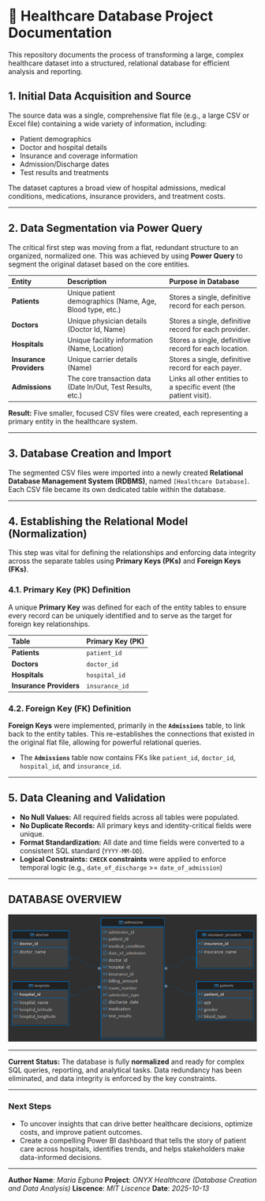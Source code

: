 # 🏥 Healthcare Database Project Documentation

This repository documents the process of transforming a large, complex healthcare dataset into a structured, relational database for efficient analysis and reporting.

## 1. Initial Data Acquisition and Source

The source data was a single, comprehensive flat file (e.g., a large CSV or Excel file) containing a wide variety of information, including:

* Patient demographics
* Doctor and hospital details
* Insurance and coverage information
* Admission/Discharge dates
* Test results and treatments

The dataset captures a broad view of hospital admissions, medical conditions, medications, insurance providers, and treatment costs.

---

## 2. Data Segmentation via Power Query

The critical first step was moving from a flat, redundant structure to an organized, normalized one. This was achieved by using **Power Query** to segment the original dataset based on the core entities.

| Entity | Description | Purpose in Database |
| :--- | :--- | :--- |
| **Patients** | Unique patient demographics (Name, Age, Blood type, etc.) | Stores a single, definitive record for each person. |
| **Doctors** | Unique physician details (Doctor Id, Name) | Stores a single, definitive record for each provider. |
| **Hospitals** | Unique facility information (Name, Location) | Stores a single, definitive record for each location. |
| **Insurance Providers** | Unique carrier details (Name) | Stores a single, definitive record for each payer. |
| **Admissions** | The core transaction data (Date In/Out, Test Results, etc.) | Links all other entities to a specific event (the patient visit). |

**Result:** Five smaller, focused CSV files were created, each representing a primary entity in the healthcare system.

---

## 3. Database Creation and Import

The segmented CSV files were imported into a newly created **Relational Database Management System (RDBMS)**, named `[Healthcare Database]`. Each CSV file became its own dedicated table within the database.

---

## 4. Establishing the Relational Model (Normalization)

This step was vital for defining the relationships and enforcing data integrity across the separate tables using **Primary Keys (PKs)** and **Foreign Keys (FKs)**.

### 4.1. Primary Key (PK) Definition

A unique **Primary Key** was defined for each of the entity tables to ensure every record can be uniquely identified and to serve as the target for foreign key relationships.

| Table | Primary Key (PK)|
| :--- | :--- |
| **Patients** | `patient_id` |
| **Doctors** | `doctor_id` |
| **Hospitals** | `hospital_id` |
| **Insurance Providers**| `insurance_id` |

### 4.2. Foreign Key (FK) Definition

**Foreign Keys** were implemented, primarily in the **`Admissions`** table, to link back to the entity tables. This re-establishes the connections that existed in the original flat file, allowing for powerful relational queries.

* The **`Admissions`** table now contains FKs like `patient_id`, `doctor_id`, `hospital_id`, and `insurance_id`.

---

## 5. Data Cleaning and Validation

* **No Null Values:** All required fields across all tables were populated.
* **No Duplicate Records:** All primary keys and identity-critical fields were unique.
* **Format Standardization:** All date and time fields were converted to a consistent SQL standard (`YYYY-MM-DD`).
* **Logical Constraints:** **`CHECK` constraints** were applied to enforce temporal logic (e.g., `date_of_discharge` >= `date_of_admission`)

---

## DATABASE OVERVIEW

![The Entity Relationship Diagram](<Images/HealthCare Database Schema.png>)

---

**Current Status:** The database is fully **normalized** and ready for complex SQL queries, reporting, and analytical tasks. Data redundancy has been eliminated, and data integrity is enforced by the key constraints.

---

### Next Steps

* To uncover insights that can drive better healthcare decisions, optimize costs, and improve patient outcomes.
* Create a compelling Power BI dashboard that tells the story of patient care across hospitals, identifies trends, and helps stakeholders make data-informed decisions.

---

**Author Name**: *Maria Egbuna*
**Project**: *ONYX Healthcare (Database Creation and Data Analysis)*
**Liscence**: *MIT Liscence*
**Date**: *2025-10-13*
